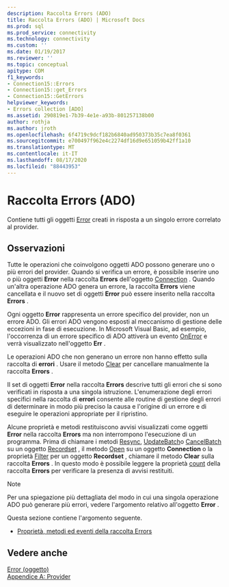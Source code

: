 ```yaml
---
description: Raccolta Errors (ADO)
title: Raccolta Errors (ADO) | Microsoft Docs
ms.prod: sql
ms.prod_service: connectivity
ms.technology: connectivity
ms.custom: ''
ms.date: 01/19/2017
ms.reviewer: ''
ms.topic: conceptual
apitype: COM
f1_keywords:
- Connection15::Errors
- Connection15::get_Errors
- Connection15::GetErrors
helpviewer_keywords:
- Errors collection [ADO]
ms.assetid: 290819e1-7b39-4e1e-a93b-801257138b00
author: rothja
ms.author: jroth
ms.openlocfilehash: 6f4719c9dcf182b6840ad950373b35c7ea8f0361
ms.sourcegitcommit: e700497f962e4c2274df16d9e651059b42ff1a10
ms.translationtype: MT
ms.contentlocale: it-IT
ms.lasthandoff: 08/17/2020
ms.locfileid: "88443953"
---
```

# <a name="errors-collection-ado"></a>Raccolta Errors (ADO)
Contiene tutti gli oggetti [Error](../../../ado/reference/ado-api/error-object.md) creati in risposta a un singolo errore correlato al provider.  
  
## <a name="remarks"></a>Osservazioni  
 Tutte le operazioni che coinvolgono oggetti ADO possono generare uno o più errori del provider. Quando si verifica un errore, è possibile inserire uno o più oggetti **Error** nella raccolta **Errors** dell'oggetto [Connection](../../../ado/reference/ado-api/connection-object-ado.md) . Quando un'altra operazione ADO genera un errore, la raccolta **Errors** viene cancellata e il nuovo set di oggetti **Error** può essere inserito nella raccolta **Errors** .  
  
 Ogni oggetto **Error** rappresenta un errore specifico del provider, non un errore ADO. Gli errori ADO vengono esposti al meccanismo di gestione delle eccezioni in fase di esecuzione. In Microsoft Visual Basic, ad esempio, l'occorrenza di un errore specifico di ADO attiverà un evento [OnError](../../../ado/reference/rds-api/onerror-event-rds.md) e verrà visualizzato nell'oggetto **Err** .  
  
 Le operazioni ADO che non generano un errore non hanno effetto sulla raccolta di **errori** . Usare il metodo [Clear](../../../ado/reference/ado-api/clear-method-ado.md) per cancellare manualmente la raccolta **Errors** .  
  
 Il set di oggetti **Error** nella raccolta **Errors** descrive tutti gli errori che si sono verificati in risposta a una singola istruzione. L'enumerazione degli errori specifici nella raccolta di **errori** consente alle routine di gestione degli errori di determinare in modo più preciso la causa e l'origine di un errore e di eseguire le operazioni appropriate per il ripristino.  
  
 Alcune proprietà e metodi restituiscono avvisi visualizzati come oggetti **Error** nella raccolta **Errors** ma non interrompono l'esecuzione di un programma. Prima di chiamare i metodi [Resync](../../../ado/reference/ado-api/resync-method.md), [UpdateBatch](../../../ado/reference/ado-api/updatebatch-method.md)o [CancelBatch](../../../ado/reference/ado-api/cancelbatch-method-ado.md) su un oggetto [Recordset](../../../ado/reference/ado-api/recordset-object-ado.md) , il metodo [Open](../../../ado/reference/ado-api/open-method-ado-connection.md) su un oggetto **Connection** o la proprietà [Filter](../../../ado/reference/ado-api/filter-property.md) per un oggetto **Recordset** , chiamare il metodo **Clear** sulla raccolta **Errors** . In questo modo è possibile leggere la proprietà [count](../../../ado/reference/ado-api/count-property-ado.md) della raccolta **Errors** per verificare la presenza di avvisi restituiti.  
  
> [!NOTE]
>  Per una spiegazione più dettagliata del modo in cui una singola operazione ADO può generare più errori, vedere l'argomento relativo all'oggetto **Error** .  
  
 Questa sezione contiene l'argomento seguente.  
  
-   [Proprietà, metodi ed eventi della raccolta Errors](../../../ado/reference/ado-api/errors-collection-properties-methods-and-events.md)  
  
## <a name="see-also"></a>Vedere anche  
 [Error (oggetto)](../../../ado/reference/ado-api/error-object.md)   
 [Appendice A: Provider](../../../ado/guide/appendixes/appendix-a-providers.md)
